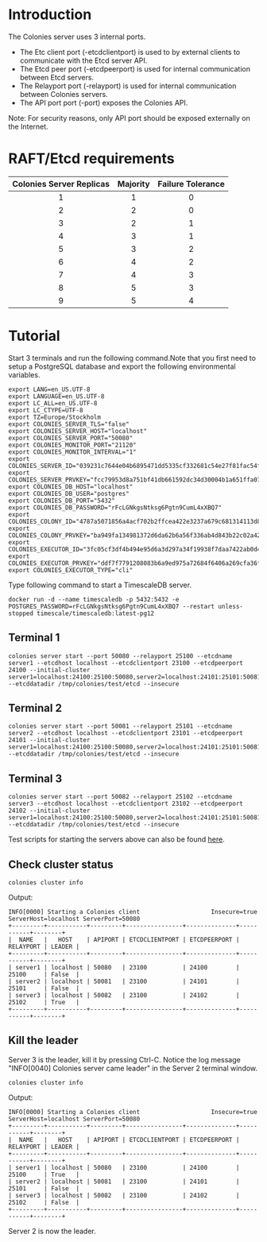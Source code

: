 # Introduction
The Colonies server uses 3 internal ports. 
* The Etc client port (-etcdclientport) is used to by external clients to communicate with the Etcd server API. 
* The Etcd peer port (-etcdpeerport) is used for internal communication between Etcd servers.
* The Relayport port (-relayport) is used for internal communication between Colonies servers. 
* The API port port (-port) exposes the Colonies API. 

Note: For security reasons, only API port should be exposed externally on the Internet.

# RAFT/Etcd requirements 
| Colonies Server Replicas | Majority | Failure Tolerance |
|:------------------------:|:--------:|:-----------------:|
|            1             |    1     |         0         |
|            2             |    2     |         0         |
|            3             |    2     |         1         |
|            4             |    3     |         1         |
|            5             |    3     |         2         |
|            6             |    4     |         2         |
|            7             |    4     |         3         |
|            8             |    5     |         3         |
|            9             |    5     |         4         |

# Tutorial
Start 3 terminals and run the following command.Note that you first need to setup a PostgreSQL database and export the following environmental variables.

```console
export LANG=en_US.UTF-8
export LANGUAGE=en_US.UTF-8
export LC_ALL=en_US.UTF-8
export LC_CTYPE=UTF-8
export TZ=Europe/Stockholm
export COLONIES_SERVER_TLS="false"
export COLONIES_SERVER_HOST="localhost"
export COLONIES_SERVER_PORT="50080"
export COLONIES_MONITOR_PORT="21120"
export COLONIES_MONITOR_INTERVAL="1"
export COLONIES_SERVER_ID="039231c7644e04b6895471dd5335cf332681c54e27f81fac54f9067b3f2c0103"
export COLONIES_SERVER_PRVKEY="fcc79953d8a751bf41db661592dc34d30004b1a651ffa0725b03ac227641499d"
export COLONIES_DB_HOST="localhost"
export COLONIES_DB_USER="postgres"
export COLONIES_DB_PORT="5432"
export COLONIES_DB_PASSWORD="rFcLGNkgsNtksg6Pgtn9CumL4xXBQ7"
export COLONIES_COLONY_ID="4787a5071856a4acf702b2ffcea422e3237a679c681314113d86139461290cf4"
export COLONIES_COLONY_PRVKEY="ba949fa134981372d6da62b6a56f336ab4d843b22c02a4257dcf7d0d73097514"
export COLONIES_EXECUTOR_ID="3fc05cf3df4b494e95d6a3d297a34f19938f7daa7422ab0d4f794454133341ac"
export COLONIES_EXECUTOR_PRVKEY="ddf7f7791208083b6a9ed975a72684f6406a269cfa36f1b1c32045c0a71fff05"
export COLONIES_EXECUTOR_TYPE="cli"
```

Type following command to start a TimescaleDB server.
```console
docker run -d --name timescaledb -p 5432:5432 -e POSTGRES_PASSWORD=rFcLGNkgsNtksg6Pgtn9CumL4xXBQ7 --restart unless-stopped timescale/timescaledb:latest-pg12
```

## Terminal 1
```console
colonies server start --port 50080 --relayport 25100 --etcdname server1 --etcdhost localhost --etcdclientport 23100 --etcdpeerport 24100 --initial-cluster server1=localhost:24100:25100:50080,server2=localhost:24101:25101:50081,server3=localhost:24102:25102:50082 --etcddatadir /tmp/colonies/test/etcd --insecure
```

## Terminal 2
```console
colonies server start --port 50081 --relayport 25101 --etcdname server2 --etcdhost localhost --etcdclientport 23101 --etcdpeerport 24101 --initial-cluster server1=localhost:24100:25100:50080,server2=localhost:24101:25101:50081,server3=localhost:24102:25102:50082 --etcddatadir /tmp/colonies/test/etcd --insecure
```

## Terminal 3 
```console
colonies server start --port 50082 --relayport 25102 --etcdname server3 --etcdhost localhost --etcdclientport 23102 --etcdpeerport 24102 --initial-cluster server1=localhost:24100:25100:50080,server2=localhost:24101:25101:50081,server3=localhost:24102:25102:50082 --etcddatadir /tmp/colonies/test/etcd --insecure
```

Test scripts for starting the servers above can also be found [here](./cluster-config).

## Check cluster status 
```console
colonies cluster info
```

Output:

```console
INFO[0000] Starting a Colonies client                    Insecure=true ServerHost=localhost ServerPort=50080
+---------+-----------+---------+----------------+--------------+-----------+--------+
|  NAME   |   HOST    | APIPORT | ETCDCLIENTPORT | ETCDPEERPORT | RELAYPORT | LEADER |
+---------+-----------+---------+----------------+--------------+-----------+--------+
| server1 | localhost | 50080   | 23100          | 24100        | 25100     | False  |
| server2 | localhost | 50081   | 23100          | 24101        | 25101     | False  |
| server3 | localhost | 50082   | 23100          | 24102        | 25102     | True   |
+---------+-----------+---------+----------------+--------------+-----------+--------+
```

## Kill the leader 
Server 3 is the leader, kill it by pressing Ctrl-C. Notice the log message "INFO[0040] Colonies server came leader" in the Server 2 terminal window. 

```console
colonies cluster info
```

Output:

```console
INFO[0000] Starting a Colonies client                    Insecure=true ServerHost=localhost ServerPort=50080
+---------+-----------+---------+----------------+--------------+-----------+--------+
|  NAME   |   HOST    | APIPORT | ETCDCLIENTPORT | ETCDPEERPORT | RELAYPORT | LEADER |
+---------+-----------+---------+----------------+--------------+-----------+--------+
| server1 | localhost | 50080   | 23100          | 24100        | 25100     | True   |
| server2 | localhost | 50081   | 23100          | 24101        | 25101     | False  |
| server3 | localhost | 50082   | 23100          | 24102        | 25102     | False  |
+---------+-----------+---------+----------------+--------------+-----------+--------+
```

Server 2 is now the leader.
